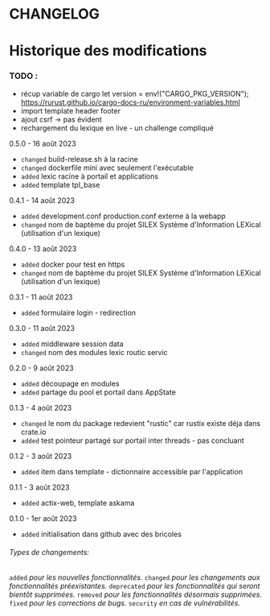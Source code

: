 # CHANGELOG

# Historique des modifications

### TODO :
- récup variable de cargo let version = env!("CARGO_PKG_VERSION");
  https://rurust.github.io/cargo-docs-ru/environment-variables.html
- import template header footer
- ajout csrf -> pas évident
- rechargement du lexique en live - un challenge compliqué

0.5.0 - 16 août 2023
- `changed` build-release.sh à la racine
- `changed` dockerfile mini avec seulement l'exécutable
- `added` lexic racine à portail et applications
- `added` template tpl_base

0.4.1 - 14 août 2023
- `added` development.conf production.conf externe à la webapp
- `changed` nom de baptème du projet SILEX Système d'Information LEXical (utilisation d'un lexique)

0.4.0 - 13 août 2023
- `added` docker pour test en https
- `changed` nom de baptème du projet SILEX Système d'Information LEXical (utilisation d'un lexique)

0.3.1 - 11 août 2023
- `added` formulaire login - redirection

0.3.0 - 11 août 2023
- `added` middleware session data
- `changed` nom des modules lexic routic servic

0.2.0 - 9 août 2023
- `added` découpage en modules
- `added` partage du pool et portail dans AppState

0.1.3 - 4 août 2023
- `changed` le nom du package redevient "rustic" car rustix existe déja dans crate.io
- `added` test pointeur partagé sur portail inter threads - pas concluant

0.1.2 - 3 août 2023
- `added` item dans template - dictionnaire accessible par l'application

0.1.1 - 3 août 2023
- `added` actix-web, template askama

0.1.0 - 1er août 2023
- `added` initialisation dans github avec des bricoles

###### Types de changements:
`added` *pour les nouvelles fonctionnalités.*
`changed` *pour les changements aux fonctionnalités préexistantes.*
`deprecated` *pour les fonctionnalités qui seront bientôt supprimées*.
`removed` *pour les fonctionnalités désormais supprimées.*
`fixed` *pour les corrections de bugs.*
`security` *en cas de vulnérabilités.*